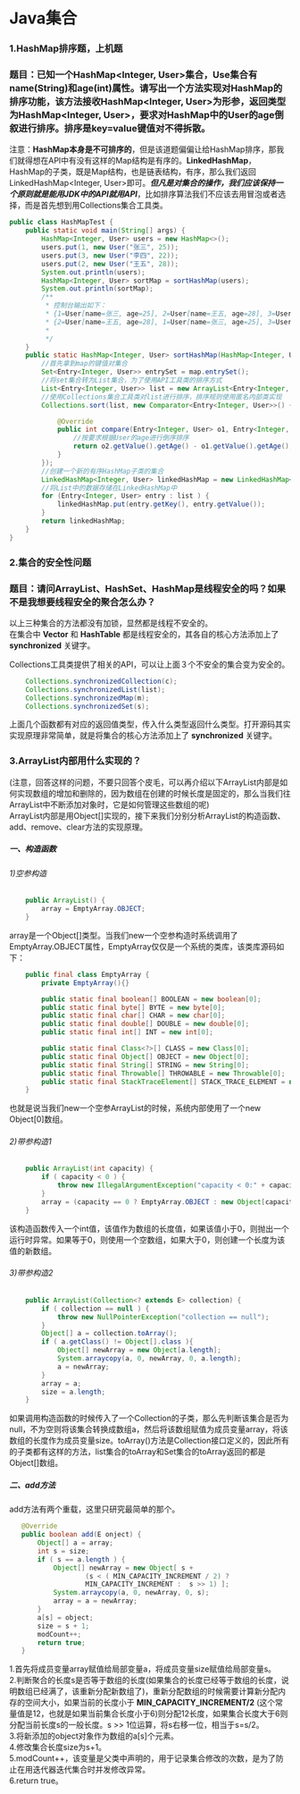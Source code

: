 # Java集合  

### 1.HashMap排序题，上机题  
### 题目：已知一个HashMap<Integer, User>集合，Use集合有name(String)和age(int)属性。请写出一个方法实现对HashMap的排序功能，该方法接收HashMap<Integer, User>为形参，返回类型为HashMap<Integer, User>，要求对HashMap中的User的age倒叙进行排序。排序是key=value键值对不得拆散。  
  
  注意：__HashMap本身是不可排序的__，但是该道题偏偏让给HashMap排序，那我们就得想在API中有没有这样的Map结构是有序的。__LinkedHashMap__，HashMap的子类，既是Map结构，也是链表结构，有序，那么我们返回LinkedHashMap<Integer, User>即可。___但凡是对集合的操作，我们应该保持一个原则就是能用JDK中的API就用API___，比如排序算法我们不应该去用冒泡或者选择，而是首先想到用Collections集合工具类。  
```java
public class HashMapTest {
	public static void main(String[] args) {
		HashMap<Integer, User> users = new HashMap<>();
		users.put(1, new User("张三", 25));
		users.put(3, new User("李四", 22));
		users.put(2, new User("王五", 28));
		System.out.println(users);
		HashMap<Integer, User> sortMap = sortHashMap(users);
		System.out.println(sortMap);	
		/**
		 * 控制台输出如下：  
		 * {1=User[name=张三, age=25], 2=User[name=王五, age=28], 3=User[name=李四, age=22]}  
		 * {2=User[name=王五, age=28], 1=User[name=张三, age=25], 3=User[name=李四, age=22]}  
		 * 
		 */
	}
	public static HashMap<Integer, User> sortHashMap(HashMap<Integer, User> map) {
		//首先拿到map的键值对集合
		Set<Entry<Integer, User>> entrySet = map.entrySet();
		//将set集合转为List集合，为了使用API工具类的排序方式
		List<Entry<Integer, User>> list = new ArrayList<Entry<Integer, User>>(entrySet);
		//使用Collections集合工具类对list进行排序，排序规则使用匿名内部类实现
		Collections.sort(list, new Comparator<Entry<Integer, User>>() {

			@Override
			public int compare(Entry<Integer, User> o1, Entry<Integer, User> o2) {
				//按要求根据User的age进行倒序排序
				return o2.getValue().getAge() - o1.getValue().getAge();
			}
		});
		//创建一个新的有序HashMap子类的集合
		LinkedHashMap<Integer, User> linkedHashMap = new LinkedHashMap<Integer, User>();
		//将List中的数据存储在LinkedHashMap中
		for (Entry<Integer, User> entry : list ) {
			linkedHashMap.put(entry.getKey(), entry.getValue());
		}
		return linkedHashMap;
	}
}
```  
  
### 2.集合的安全性问题  
### 题目：请问ArrayList、HashSet、HashMap是线程安全的吗？如果不是我想要线程安全的聚合怎么办？  
  
  以上三种集合的方法都没有加锁，显然都是线程不安全的。  
  在集合中 __Vector__ 和 __HashTable__ 都是线程安全的，其各自的核心方法添加上了 __synchronized__ 关键字。  

  Collections工具类提供了相关的API，可以让上面３个不安全的集合变为安全的。  
```java
	Collections.synchronizedCollection(c);
	Collections.synchronizedList(list);
	Collections.synchronizedMap(m);
	Collections.synchronizedSet(s);
```  
上面几个函数都有对应的返回值类型，传入什么类型返回什么类型。打开源码其实实现原理非常简单，就是将集合的核心方法添加上了 __synchronized__ 关键字。  
  
### 3.ArrayList内部用什么实现的？
  
  (注意，回答这样的问题，不要只回答个皮毛，可以再介绍以下ArrayList内部是如何实现数组的增加和删除的，因为数组在创建的时候长度是固定的，那么当我们往ArrayList中不断添加对象时，它是如何管理这些数组的呢)  
  ArrayList内部是用Object[]实现的，接下来我们分别分析ArrayList的构造函数、add、remove、clear方法的实现原理。  

##### 一、构造函数  
###### 1)空参构造
```java
	public ArrayList() {
		array = EmptyArray.OBJECT;
	}
```  
  array是一个Object[]类型。当我们new一个空参构造时系统调用了EmptyArray.OBJECT属性，EmptyArray仅仅是一个系统的类库，该类库源码如下：  
```java
	public final class EmptyArray {
		private EmptyArray(){}

		public static final boolean[] BOOLEAN = new boolean[0];
		public static final byte[] BYTE = new byte[0];
		public static final char[] CHAR = new char[0];
		public static final double[] DOUBLE = new double[0];
		public static final int[] INT = new int[0];

		public static final Class<?>[] CLASS = new Class[0];
		public static final Object[] OBJECT = new Object[0];
		public static final String[] STRING = new String[0];
		public static final Throwable[] THROWABLE = new Throwable[0];
		public static final StackTraceElement[] STACK_TRACE_ELEMENT = new StackTraceElement[0];
	}
```  
  也就是说当我们new一个空参ArrayList的时候，系统内部使用了一个new Object[0]数组。
  
###### 2)带参构造1
```java
	public ArrayList(int capacity) {
		if ( capacity < 0 ) {
			throw new IllegalArgumentException("capacity < 0:" + capacity);
		}
		array = (capacity == 0 ? EmptyArray.OBJECT : new Object[capacity] );
	}
```   
  该构造函数传入一个int值，该值作为数组的长度值，如果该值小于0，则抛出一个运行时异常。如果等于0，则使用一个空数组，如果大于0，则创建一个长度为该值的新数组。  

###### 3)带参构造2  
```java
	public ArrayList(Collection<? extends E> collection) {
		if ( collection == null ) {
			throw new NullPointerException("collection == null");
		}
		Object[] a = collection.toArray();
		if ( a.getClass() != Object[].class ){
			Object[] newArray = new Object[a.length];
			System.arraycopy(a, 0, newArray, 0, a.length);
			a = newArray;
		}
		array = a;
		size = a.length;
	}
```   
  如果调用构造函数的时候传入了一个Collection的子类，那么先判断该集合是否为null，不为空则将该集合转换成数组a，然后将该数组赋值为成员变量array，将该数组的长度作为成员变量size。toArray()方法是Collection接口定义的，因此所有的子类都有这样的方法，list集合的toArray和Set集合的toArray返回的都是Object[]数组。  
  
##### 二、add方法  
add方法有两个重载，这里只研究最简单的那个。
 ```java
 	@Override
 	public boolean add(E onject) {
 		Object[] a = array;
 		int s = size;
 		if ( s == a.length ) {
 			Object[] newArray = new Object[ s + 
 					(s < ( MIN_CAPACITY_INCREMENT / 2) ?
 					MIN_CAPACITY_INCREMENT :  s >> 1) ];
 			System.arraycopy(a, 0, newArray, 0, s);
 			array = a = newArray;
 		}
 		a[s] = object;
 		size = s + 1;
 		modCount++;
 		return true;
 	}
 ```    
   1.首先将成员变量array赋值给局部变量a，将成员变量size赋值给局部变量s。  
   2.判断聚合的长度s是否等于数组的长度(如果集合的长度已经等于数组的长度，说明数组已经满了，该重新分配新数组了)，重新分配数组的时候需要计算新分配内存的空间大小，如果当前的长度小于 __MIN_CAPACITY_INCREMENT/2__ (这个常量值是12，也就是如果当前集合长度小于6)则分配12长度，如果集合长度大于6则分配当前长度s的一般长度。s >> 1位运算，将s右移一位，相当于s=s/2。  
   3.将新添加的object对象作为数组的a[s]个元素。  
   4.修改集合长度size为s+1。  
   5.modCount++，该变量是父类中声明的，用于记录集合修改的次数，是为了防止在用迭代器迭代集合时并发修改异常。  
   6.return true。  
   